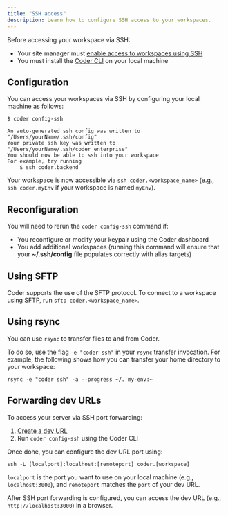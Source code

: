 ```yaml
---
title: "SSH access"
description: Learn how to configure SSH access to your workspaces.
---
```


Before accessing your workspace via SSH:

- Your site manager must [enable access to workspaces using SSH]
- You must install the [Coder CLI] on your local machine

[enable access to workspaces using ssh]:
  ../admin/workspace-management/ssh-access.md
[coder cli]: ../cli/index.md

## Configuration

You can access your workspaces via SSH by configuring your local machine as
follows:

```console
$ coder config-ssh

An auto-generated ssh config was written to "/Users/yourName/.ssh/config"
Your private ssh key was written to "/Users/yourName/.ssh/coder_enterprise"
You should now be able to ssh into your workspace
For example, try running
    $ ssh coder.backend
```

Your workspace is now accessible via `ssh coder.<workspace_name>` (e.g.,
`ssh coder.myEnv` if your workspace is named `myEnv`).

## Reconfiguration

You will need to rerun the `coder config-ssh` command if:

- You reconfigure or modify your keypair using the Coder dashboard
- You add additional workspaces (running this command will ensure that your
  **~/.ssh/config** file populates correctly with alias targets)

## Using SFTP

Coder supports the use of the SFTP protocol. To connect to a workspace using
SFTP, run `sftp coder.<workspace_name>`.

## Using rsync

You can use `rsync` to transfer files to and from Coder.

To do so, use the flag `-e "coder ssh"` in your `rsync` transfer invocation. For
example, the following shows how you can transfer your home directory to your
workspace:

```console
rsync -e "coder ssh" -a --progress ~/. my-env:~
```

## Forwarding dev URLs

To access your server via SSH port forwarding:

1. [Create a dev URL](devurls.md)
1. Run `coder config-ssh` using the Coder CLI

Once done, you can configure the dev URL port using:

```console
ssh -L [localport]:localhost:[remoteport] coder.[workspace]
```

`localport` is the port you want to use on your local machine (e.g.,
`localhost:3000`), and `remoteport` matches the `port` of your dev URL.

After SSH port forwarding is configured, you can access the dev URL (e.g.,
`http://localhost:3000`) in a browser.
